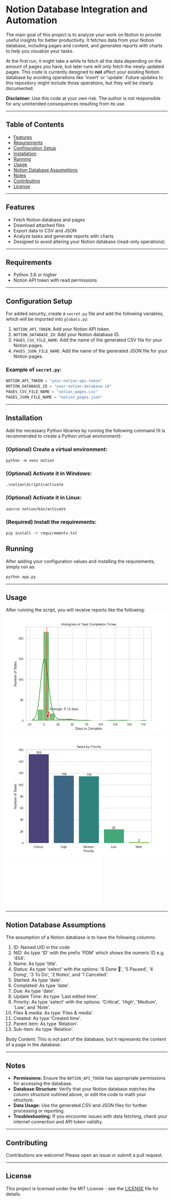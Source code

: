 # Notion Database Integration and Automation
The main goal of this project is to analyze your work on Notion to provide useful insights for better productivity. It fetches data from your Notion database, including pages and content, and generates reports with charts to help you visualize your tasks.

At the first run, it might take a while to fetch all the data depending on the amount of pages you have, but later runs will only fetch the newly updated pages. This code is currently designed to **not** affect your existing Notion database by avoiding operations like 'insert' or 'update'. Future updates to this repository might include those operations, but they will be clearly documented.


**Disclaimer:** Use this code at your own risk. The author is not responsible for any unintended consequences resulting from its use.

---

## Table of Contents

- [Features](#features)
- [Requirements](#requirements)
- [Configuration Setup](#configuration-setup)
- [Installation](#installation)
- [Running](#running)
- [Usage](#usage)
- [Notion Database Assumptions](#notion-database-assumptions)
- [Notes](#notes)
- [Contributing](#contributing)
- [License](#license)


---

## Features

- Fetch Notion database and pages
- Download attached files
- Export data to CSV and JSON
- Analyze tasks and generate reports with charts
- Designed to avoid altering your Notion database (read-only operations)

---

## Requirements
- Python 3.6 or higher
- Notion API token with read permissions

---

## Configuration Setup

For added security, create a `secret.py` file and add the following variables, which will be imported into `globals.py`:
1. `NOTION_API_TOKEN`: Add your Notion API token.
2. `NOTION_DATABASE_ID`: Add your Notion database ID.
3. `PAGES_CSV_FILE_NAME`: Add the name of the generated CSV file for your Notion pages.
4. `PAGES_JSON_FILE_NAME`: Add the name of the generated JSON file for your Notion pages.

### Example of `secret.py`:
```python
NOTION_API_TOKEN = "your-notion-api-token"
NOTION_DATABASE_ID = "your-notion-database-id"
PAGES_CSV_FILE_NAME = "notion_pages.csv"
PAGES_JSON_FILE_NAME = "notion_pages.json"
```

---

## Installation
Add the necessary Python libraries by running the following command (It is recommended to create a Python virtual environment):
### (Optional) Create a virtual environment:
    python -m venv notion
### (Optional) Activate it in Windows:
    .\notion\Scripts\activate
### (Optional) Activate it in Linux:
    source notion/bin/activate
### (Required) Install the requirements:
    pip install -r requirements.txt

## Running
After adding your configuration values and installing the requirements, simply run as:
```python
python app.py
```

---

## Usage
After running the script, you will receive reports like the following:
![Sample Report](sample_task_completion_times.png)
![Sample Report](sample_tasks_by_priority.png)
![Sample Report](sample_analysis_output.txt)

---


## Notion Database Assumptions
The assumption of a Notion database is to have the following columns:
1. ID: Named UID in the code
2. NID: As type 'ID' with the prefix 'PDM' which shows the numeric ID e.g. '454'.
3. Name: As type 'title'.
4. Status: As type 'select' with the options: '6 Done 🙌', '5 Paused', '4 Doing', '3 To Do', '2 Notes', and '1 Canceled'.
5. Started: As type 'date'.
6. Completed: As type 'date'.
7. Due: As type 'date'.
8. Update Time: As type 'Last edited time'.
9. Priority: As type 'select' with the options: 'Critical', 'High', 'Medium', 'Low', and 'Note'.
10. Files & media: As type 'Files & media'.
11. Created: As type 'Created time'.
12. Parent item: As type 'Relation'.
13. Sub-item: As type 'Relation'.

Body Content: This is not part of the database, but it represents the content of a page in the database.

---

## Notes
- **Permissions:** Ensure the `NOTION_API_TOKEN` has appropriate permissions for accessing the database.
- **Database Structure:** Verify that your Notion database matches the column structure outlined above, or edit the code to math your structure.
- **Data Usage:** Use the generated CSV and JSON files for further processing or reporting.
- **Troubleshooting:** If you encounter issues with data fetching, check your internet connection and API token validity.

---

## Contributing
Contributions are welcome! Please open an issue or submit a pull request.

---

## License

This project is licensed under the MIT License - see the [LICENSE](LICENSE) file for details.
